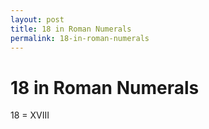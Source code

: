 ```yaml
---
layout: post
title: 18 in Roman Numerals
permalink: 18-in-roman-numerals
---
```


# 18 in Roman Numerals

18 = XVIII
